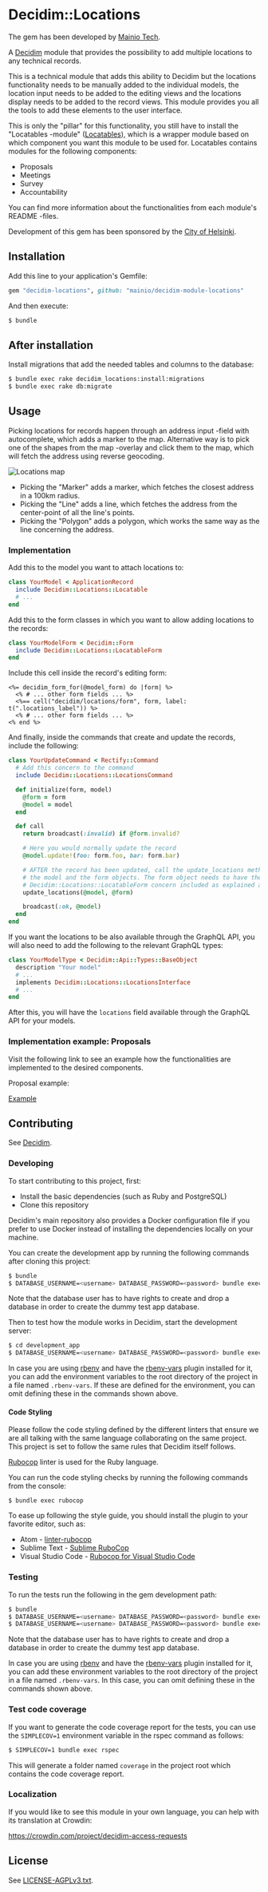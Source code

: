 # Decidim::Locations

The gem has been developed by [Mainio Tech](https://www.mainiotech.fi/).

A [Decidim](https://github.com/decidim/decidim) module that provides the
possibility to add multiple locations to any technical records.

This is a technical module that adds this ability to Decidim but the locations
functionality needs to be manually added to the individual models, the
location input needs to be added to the editing views and the locations display
needs to be added to the record views. This module provides you all the tools to
add these elements to the user interface.

This is only the "pillar" for this functionality, you still have to install the "Locatables -module"
([Locatables](https://github.com/mainio/decidim-module-locatables)), which is a wrapper module
based on which component you want this module to be used for. Locatables contains modules for the following components:

- Proposals
- Meetings
- Survey
- Accountability

You can find more information about the functionalities from each module's README -files.

Development of this gem has been sponsored by the
[City of Helsinki](https://www.hel.fi/).

## Installation

Add this line to your application's Gemfile:

```ruby
gem "decidim-locations", github: "mainio/decidim-module-locations"
```

And then execute:

```bash
$ bundle
```

## After installation

Install migrations that add the needed tables and columns to the database:

```bash
$ bundle exec rake decidim_locations:install:migrations
$ bundle exec rake db:migrate
```

## Usage

Picking locations for records happen through an address input -field with autocomplete, which adds a marker to the map.
Alternative way is to pick one of the shapes from the map -overlay and click them to the map, which will fetch the
address using reverse geocoding.

![Locations map](docs/Locations_map.png)

- Picking the "Marker" adds a marker, which fetches the closest address in a 100km radius.
- Picking the "Line" adds a line, which fetches the address from the center-point of all the line's points.
- Picking the "Polygon" adds a polygon, which works the same way as the line concerning the address.

### Implementation

Add this to the model you want to attach locations to:

```ruby
class YourModel < ApplicationRecord
  include Decidim::Locations::Locatable
  # ...
end
```

Add this to the form classes in which you want to allow adding locations to the
records:

```ruby
class YourModelForm < Decidim::Form
  include Decidim::Locations::LocatableForm
end
```

Include this cell inside the record's editing form:

```erb
<%= decidim_form_for(@model_form) do |form| %>
  <% # ... other form fields ... %>
  <%== cell("decidim/locations/form", form, label: t(".locations_label")) %>
  <% # ... other form fields ... %>
<% end %>
```

And finally, inside the commands that create and update the records, include
the following:

```ruby
class YourUpdateCommand < Rectify::Command
  # Add this concern to the command
  include Decidim::Locations::LocationsCommand

  def initialize(form, model)
    @form = form
    @model = model
  end

  def call
    return broadcast(:invalid) if @form.invalid?

    # Here you would normally update the record
    @model.update!(foo: form.foo, bar: form.bar)

    # AFTER the record has been updated, call the update_locations method with
    # the model and the form objects. The form object needs to have the
    # Decidim::Locations::LocatableForm concern included as explained above.
    update_locations(@model, @form)

    broadcast(:ok, @model)
  end
end
```

If you want the locations to be also available through the GraphQL API, you will
also need to add the following to the relevant GraphQL types:

```ruby
class YourModelType < Decidim::Api::Types::BaseObject
  description "Your model"
  # ...
  implements Decidim::Locations::LocationsInterface
  # ...
end
```

After this, you will have the `locations` field available through the GraphQL
API for your models.

### Implementation example: Proposals

Visit the following link to see an example how the functionalities are implemented to the desired components.

Proposal example:

[Example](https://github.com/mainio/decidim-module-locatables/blob/main/decidim-module-proposals_locations/README.md)

## Contributing

See [Decidim](https://github.com/decidim/decidim).

### Developing

To start contributing to this project, first:

- Install the basic dependencies (such as Ruby and PostgreSQL)
- Clone this repository

Decidim's main repository also provides a Docker configuration file if you
prefer to use Docker instead of installing the dependencies locally on your
machine.

You can create the development app by running the following commands after
cloning this project:

```bash
$ bundle
$ DATABASE_USERNAME=<username> DATABASE_PASSWORD=<password> bundle exec rake development_app
```

Note that the database user has to have rights to create and drop a database in
order to create the dummy test app database.

Then to test how the module works in Decidim, start the development server:

```bash
$ cd development_app
$ DATABASE_USERNAME=<username> DATABASE_PASSWORD=<password> bundle exec rails s
```

In case you are using [rbenv](https://github.com/rbenv/rbenv) and have the
[rbenv-vars](https://github.com/rbenv/rbenv-vars) plugin installed for it, you
can add the environment variables to the root directory of the project in a file
named `.rbenv-vars`. If these are defined for the environment, you can omit
defining these in the commands shown above.

#### Code Styling

Please follow the code styling defined by the different linters that ensure we
are all talking with the same language collaborating on the same project. This
project is set to follow the same rules that Decidim itself follows.

[Rubocop](https://rubocop.readthedocs.io/) linter is used for the Ruby language.

You can run the code styling checks by running the following commands from the
console:

```
$ bundle exec rubocop
```

To ease up following the style guide, you should install the plugin to your
favorite editor, such as:

- Atom - [linter-rubocop](https://atom.io/packages/linter-rubocop)
- Sublime Text - [Sublime RuboCop](https://github.com/pderichs/sublime_rubocop)
- Visual Studio Code - [Rubocop for Visual Studio Code](https://github.com/misogi/vscode-ruby-rubocop)

### Testing

To run the tests run the following in the gem development path:

```bash
$ bundle
$ DATABASE_USERNAME=<username> DATABASE_PASSWORD=<password> bundle exec rake test_app
$ DATABASE_USERNAME=<username> DATABASE_PASSWORD=<password> bundle exec rspec
```

Note that the database user has to have rights to create and drop a database in
order to create the dummy test app database.

In case you are using [rbenv](https://github.com/rbenv/rbenv) and have the
[rbenv-vars](https://github.com/rbenv/rbenv-vars) plugin installed for it, you
can add these environment variables to the root directory of the project in a
file named `.rbenv-vars`. In this case, you can omit defining these in the
commands shown above.

### Test code coverage

If you want to generate the code coverage report for the tests, you can use
the `SIMPLECOV=1` environment variable in the rspec command as follows:

```bash
$ SIMPLECOV=1 bundle exec rspec
```

This will generate a folder named `coverage` in the project root which contains
the code coverage report.

### Localization

If you would like to see this module in your own language, you can help with its
translation at Crowdin:

https://crowdin.com/project/decidim-access-requests

## License

See [LICENSE-AGPLv3.txt](LICENSE-AGPLv3.txt).
